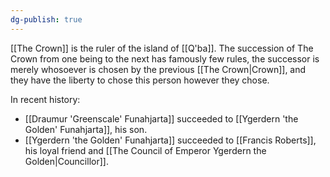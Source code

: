 ```yaml
---
dg-publish: true
---
```


[[The Crown]] is the ruler of the island of [[Q'ba]]. The succession of The Crown from one being to the next has famously few rules, the successor is merely whosoever is chosen by the previous [[The Crown|Crown]], and they have the liberty to chose this person however they chose. 

In recent history:
 - [[Draumur 'Greenscale' Funahjarta]] succeeded to [[Ygerdern 'the Golden' Funahjarta]], his son.
 - [[Ygerdern 'the Golden' Funahjarta]] succeeded to [[Francis Roberts]], his loyal friend and [[The Council of Emperor Ygerdern the Golden|Councillor]].

